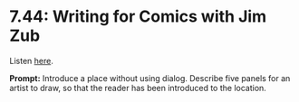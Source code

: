 # 7.44: Writing for Comics with Jim Zub 

Listen [here](http://www.writingexcuses.com/2012/10/28/writing-excuses-7-44-writing-for-comics-with-jim-zub/). 

**Prompt:** Introduce a place without using dialog. Describe five panels for an artist to draw, so that the reader has been introduced to the location.
